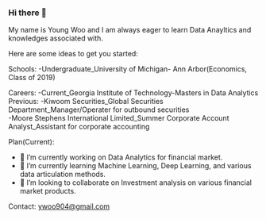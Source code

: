 ### Hi there 👋
My name is Young Woo and I am always eager to learn Data Anayltics and knowledges associated with. 

Here are some ideas to get you started:

Schools: 
-Undergraduate_University of Michigan- Ann Arbor(Economics, Class of 2019) 

Careers: 
-Current_Georgia Institute of Technology-Masters in Data Analytics <br> 
Previous:
-Kiwoom Securities_Global Securities Department_Manager/Operater for outbound securities <br>
-Moore Stephens International Limited_Summer Corporate Account Analyst_Assistant for corporate accounting   

Plan(Current): 
- 🔭 I’m currently working on Data Analytics for financial market. 
- 🌱 I’m currently learning Machine Learning, Deep Learning, and various data articulation methods.
- 👯 I’m looking to collaborate on Investment analysis on various financial market products. 

Contact: 
ywoo904@gmail.com
